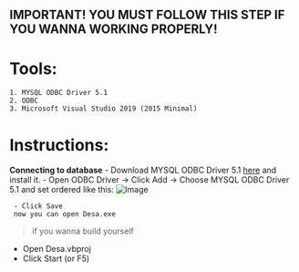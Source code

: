 ## IMPORTANT! YOU MUST FOLLOW THIS STEP IF YOU WANNA WORKING PROPERLY!

# Tools:
    1. MYSQL ODBC Driver 5.1
    2. ODBC
    3. Microsoft Visual Studio 2019 (2015 Minimal)

# Instructions:
**Connecting to database**
     - Download MYSQL ODBC Driver 5.1 [here](https://dev.mysql.com/downloads/connector/odbc/) and install it.
     - Open ODBC Driver -> Click Add -> Choose MYSQL ODBC Driver 5.1 and set ordered like this:
    ![Image](https://i.imgur.com/93yc3e5.png)
    
     - Click Save
     now you can open Desa.exe
> if you wanna build yourself

- Open Desa.vbproj
- Click Start (or F5)
